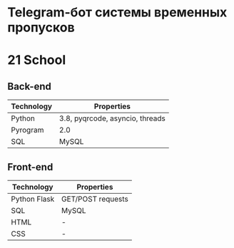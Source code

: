 # Telegram-бот системы временных пропусков 
# 21 School

## Back-end
| Technology | Properties |
| --- | --- |
| Python | 3.8, pyqrcode, asyncio, threads |
| Pyrogram | 2.0 |
| SQL | MySQL |

## Front-end
| Technology | Properties |
| --- | --- |
| Python Flask | GET/POST requests |
| SQL | MySQL |
| HTML | - |
| CSS | - |
